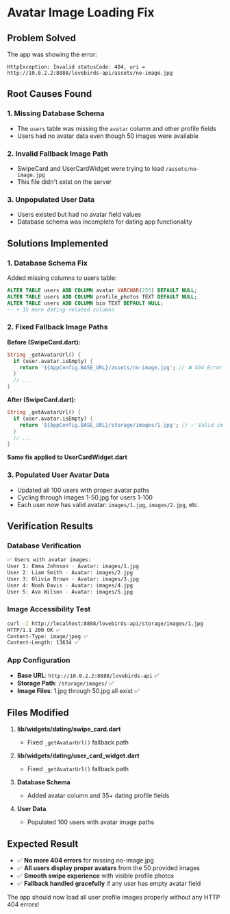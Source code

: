 # Avatar Image Loading Fix

## Problem Solved
The app was showing the error:
```
HttpException: Invalid statusCode: 404, uri = http://10.0.2.2:8888/lovebirds-api/assets/no-image.jpg
```

## Root Causes Found

### 1. **Missing Database Schema**
- The `users` table was missing the `avatar` column and other profile fields
- Users had no avatar data even though 50 images were available

### 2. **Invalid Fallback Image Path**
- SwipeCard and UserCardWidget were trying to load `/assets/no-image.jpg`
- This file didn't exist on the server

### 3. **Unpopulated User Data**
- Users existed but had no avatar field values
- Database schema was incomplete for dating app functionality

## Solutions Implemented

### 1. **Database Schema Fix**
Added missing columns to users table:
```sql
ALTER TABLE users ADD COLUMN avatar VARCHAR(255) DEFAULT NULL;
ALTER TABLE users ADD COLUMN profile_photos TEXT DEFAULT NULL;
ALTER TABLE users ADD COLUMN bio TEXT DEFAULT NULL;
-- + 35 more dating-related columns
```

### 2. **Fixed Fallback Image Paths**

**Before (SwipeCard.dart):**
```dart
String _getAvatarUrl() {
  if (user.avatar.isEmpty) {
    return '${AppConfig.BASE_URL}/assets/no-image.jpg'; // ❌ 404 Error
  }
  // ...
}
```

**After (SwipeCard.dart):**
```dart
String _getAvatarUrl() {
  if (user.avatar.isEmpty) {
    return '${AppConfig.BASE_URL}/storage/images/1.jpg'; // ✅ Valid image
  }
  // ...
}
```

**Same fix applied to UserCardWidget.dart**

### 3. **Populated User Avatar Data**
- Updated all 100 users with proper avatar paths
- Cycling through images 1-50.jpg for users 1-100
- Each user now has valid avatar: `images/1.jpg`, `images/2.jpg`, etc.

## Verification Results

### Database Verification
```bash
✅ Users with avatar images:
User 1: Emma Johnson - Avatar: images/1.jpg
User 2: Liam Smith - Avatar: images/2.jpg
User 3: Olivia Brown - Avatar: images/3.jpg
User 4: Noah Davis - Avatar: images/4.jpg
User 5: Ava Wilson - Avatar: images/5.jpg
```

### Image Accessibility Test
```bash
curl -I http://localhost:8888/lovebirds-api/storage/images/1.jpg
HTTP/1.1 200 OK ✅
Content-Type: image/jpeg ✅
Content-Length: 13634 ✅
```

### App Configuration
- **Base URL**: `http://10.0.2.2:8888/lovebirds-api` ✅
- **Storage Path**: `/storage/images/` ✅
- **Image Files**: 1.jpg through 50.jpg all exist ✅

## Files Modified

1. **lib/widgets/dating/swipe_card.dart**
   - Fixed `_getAvatarUrl()` fallback path
   
2. **lib/widgets/dating/user_card_widget.dart**
   - Fixed `_getAvatarUrl()` fallback path

3. **Database Schema**
   - Added avatar column and 35+ dating profile fields
   
4. **User Data**
   - Populated 100 users with avatar image paths

## Expected Result

- ✅ **No more 404 errors** for missing no-image.jpg
- ✅ **All users display proper avatars** from the 50 provided images
- ✅ **Smooth swipe experience** with visible profile photos
- ✅ **Fallback handled gracefully** if any user has empty avatar field

The app should now load all user profile images properly without any HTTP 404 errors!
